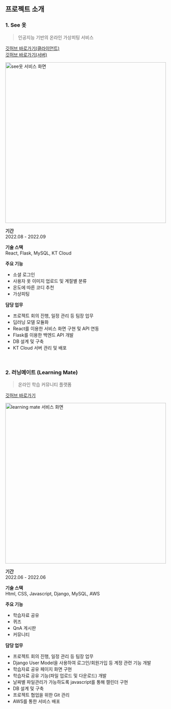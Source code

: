 ## 프로젝트 소개
### 1. See 옷
> 인공지능 기반의 온라인 가상피팅 서비스  

[깃허브 바로가기(클라이언트)](https://github.com/eleeje97/seeot-client)  
[깃허브 바로가기(서버)](https://github.com/eleeje97/seeot-server)  

<img width="500" alt="see옷 서비스 화면" src="https://user-images.githubusercontent.com/45222668/200360753-5e4575dd-1bc4-4148-a4c3-d7a701592b04.png">

**기간**  
2022.08 - 2022.09

**기술 스택**  
React, Flask, MySQL, KT Cloud

**주요 기능**  
* 소셜 로그인
* 사용자 옷 이미지 업로드 및 계절별 분류
* 온도에 따른 코디 추천
* 가상피팅

**담당 업무**
* 프로젝트 회의 진행, 일정 관리 등 팀장 업무
* 딥러닝 모델 모듈화
* React를 이용한 서비스 화면 구현 및 API 연동
* Flask를 이용한 백엔드 API 개발
* DB 설계 및 구축
* KT Cloud 서버 관리 및 배포

<br>

### 2. 러닝메이트 (Learning Mate)
> 온라인 학습 커뮤니티 플랫폼  

[깃허브 바로가기](https://github.com/eleeje97/learning-mate)  

<img width="500" alt="learning mate 서비스 화면" src="https://user-images.githubusercontent.com/45222668/200371252-19833b5e-8d19-49b3-9096-d6e1f740ddae.png">

**기간**  
2022.06 - 2022.06

**기술 스택**  
Html, CSS, Javascript, Django, MySQL, AWS  

**주요 기능**  
* 학습자료 공유
* 퀴즈
* QnA 게시판
* 커뮤니티

**담당 업무**
* 프로젝트 회의 진행, 일정 관리 등 팀장 업무
* Django User Model을 사용하여 로그인/회원가입 등 계정 관련 기능 개발
* 학습자료 공유 페이지 화면 구현
* 학습자료 공유 기능(파일 업로드 및 다운로드) 개발
* 날짜별 파일관리가 가능하도록 javascript를 통해 캘린더 구현
* DB 설계 및 구축
* 프로젝트 협업을 위한 Git 관리
* AWS를 통한 서비스 배포


<!-- ![Anurag's GitHub stats](https://github-readme-stats.vercel.app/api?username=eleeje97&show_icons=true&count_private=true&disable_animations=true&include_all_commits=true&theme=vue) -->
